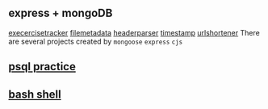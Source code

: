## express + mongoDB

[execercisetracker](./exercisetracker/) [filemetadata](./filemetadata/) [headerparser](./headerparser/) [timestamp](./timestamp/) [urlshortener](./urlshortener)
There are several projects created by `mongoose` `express` `cjs`

## [psql practice](./psql-universe/)

## [bash shell](./shell)
